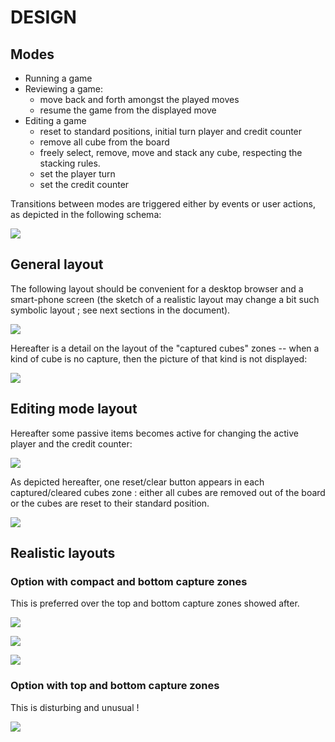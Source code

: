 # DESIGN

## Modes

- Running a game
- Reviewing a game:
  - move back and forth amongst the played moves
  - resume the game from the displayed move
- Editing a game
  - reset to standard positions, initial turn player and credit counter
  - remove all cube from the board
  - freely select, remove, move and stack any cube, respecting the stacking rules.
  - set the player turn
  - set the credit counter

Transitions between modes are triggered either by events or user actions, as depicted in the following schema:

![](./pictures/modes-and-transitions.png)

## General layout

The following layout should be convenient for a desktop browser and a smart-phone screen (the sketch of a realistic layout may change a bit such symbolic layout ; see next sections in the document).

![](./pictures/general-layout.png)

Hereafter is a detail on the layout of the "captured cubes" zones -- when a kind of cube is no capture, then the picture of that kind is not displayed:

![](./pictures/captured-cubes-layout.png)

## Editing mode layout

Hereafter some passive items becomes active for changing the active player and the credit counter:

![](./pictures/setting-mode-layout.png)

As depicted hereafter, one reset/clear button appears in each captured/cleared cubes zone : either all cubes are removed out of the board or the cubes are reset to their standard position.

![](./pictures/captured-cubes-layout-in-setting-mode.png)

## Realistic layouts

### Option with compact and bottom capture zones

This is preferred over the top and bottom capture zones showed after.

![](./pictures/realistic-layout-compact-bottom-capture-zones-running.png)

![](./pictures/realistic-layout-compact-bottom-capture-zones-reviewing.png)

![](./pictures/realistic-layout-compact-bottom-capture-zones-editing.png)

### Option with top and bottom capture zones

This is disturbing and unusual !

![](./pictures/realistic-layout-top-and-bottom-capture-zones.png)